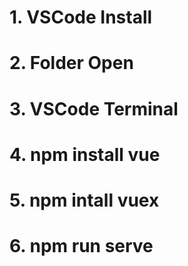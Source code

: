 # 1. VSCode Install 
# 2. Folder Open 
# 3. VSCode Terminal
# 4. npm install vue 
# 5. npm intall vuex 
# 6. npm run serve
